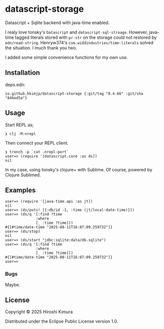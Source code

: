 # datascript-storage

Datascript + Sqlite backend with java-time enabled.

I realy love tonsky's `Datascript` and `datascript-sql-stroage`.
However, java-time tagged literals stored with `pr-str` on the storage
could not restored by `edn/read-string`.
Henryw374's `com.widdindustries/time-literals` solved the situation.
I much thank you two.

I added some simple convenience functions for my own use.

## Installation

deps.edn:
```
io.github.hkimjp/datascript-storage {:git/tag "0.4.66" :git/sha "846ed5a"}
```

## Usage

Start REPL as;

    ❯ clj -M:nrepl

Then connect your REPL client.

    ❯ trench -p `cat .nrepl-port`
    user=> (require '[datascript.core :as ds])
    nil

In my case, using tonsky's clojure+ with Sublime.
Of course, powered by Clojure Sublimed.

## Examples

    user=> (require '[java-time.api :as jt])
    nil
    user=> (ds/puts! [{:db/id -1, :time (jt/local-date-time)}])
    user=> (ds/q '[:find ?time
                  :where
                  [_ :time ?time]])
    #{[#time/date-time "2025-08-11T16:07:09.259732"]}
    user=> (ds/stop)
    nil
    user=> (ds/start "jdbc:sqlite:data/db.sqlite")
    user=> (ds/q '[:find ?time
                  :where
                  [_ :time ?time]])
    #{[#time/date-time "2025-08-11T16:07:09.259732"]}
    user=>

### Bugs

Maybe.

## License

Copyright © 2025 Hiroshi Kimura

Distributed under the Eclipse Public License version 1.0.
